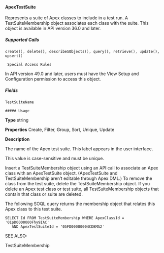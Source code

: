 #### ApexTestSuite

Represents a suite of Apex classes to include in a test run. A TestSuiteMembership object associates each class with the suite. This object
is available in API version 36.0 and later.

##### Supported Calls
```
create(), delete(), describeSObjects(), query(), retrieve(), update(), upsert()

 Special Access Rules

```
In API version 49.0 and later, users must have the View Setup and Configuration permission to access this object.

##### Fields

```
TestSuiteName

##### Usage

```

**Type**
string

**Properties**
Create, Filter, Group, Sort, Unique, Update

**Description**

The name of the Apex test suite. This label appears in the user interface.

This value is case-sensitive and must be unique.


Insert a TestSuiteMembership object using an API call to associate an Apex class with an ApexTestSuite object. (ApexTestSuite and
TestSuiteMembership aren’t editable through Apex DML.) To remove the class from the test suite, delete the TestSuiteMembership
object. If you delete an Apex test class or test suite, all TestSuiteMembership objects that contain that class or suite are deleted.

The following SOQL query returns the membership object that relates this Apex class to this test suite.
```
SELECT Id FROM TestSuiteMembership WHERE ApexClassId = '01pD0000000Fhy9IAC'
   AND ApexTestSuiteId = '05FD00000004CDBMA2'

```
SEE ALSO:

TestSuiteMembership

